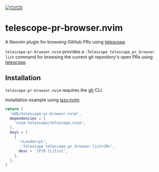 [![CI/CD](https://github.com/mdb/telescope-pr-browser.nvim/actions/workflows/cicd.yaml/badge.svg)](https://github.com/mdb/telescope-pr-browser.nvim/actions/workflows/cicd.yaml)

# telescope-pr-browser.nvim

A Neovim plugin for browsing GitHub PRs using [telescope](https://github.com/nvim-telescope/telescope.nvim).

`telescope-pr-browser.nvim` provides a `:Telescope telescope_pr_browser list`
command for browsing the current git repository's open PRs using [telescope](https://github.com/nvim-telescope/telescope.nvim).

## Installation

`telescope-pr-browser.nvim` requires the [gh](https://cli.github.com/) CLI.

Installation example using [lazy.nvim](https://github.com/folke/lazy.nvim):

```lua
return {
  'mdb/telescope-pr-browser.nvim',
  dependencies = {
    'nvim-telescope/telescope.nvim',
  },
  keys = {
    {
      '<Leader>pl',
      ':Telescope telescope_pr_browser list<CR>',
      desc = '[P]R [L]list',
    },
  },
}
```
